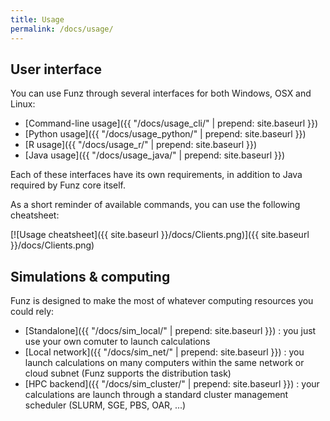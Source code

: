 ```yaml
---
title: Usage
permalink: /docs/usage/
---
```


## User interface

You can use Funz through several interfaces for both Windows, OSX and Linux:

  * [Command-line usage]({{ "/docs/usage_cli/" | prepend: site.baseurl }}) 
  * [Python usage]({{ "/docs/usage_python/" | prepend: site.baseurl }}) 
  * [R usage]({{ "/docs/usage_r/" | prepend: site.baseurl }}) 
  * [Java usage]({{ "/docs/usage_java/" | prepend: site.baseurl }})

Each of these interfaces have its own requirements, in addition to Java required by Funz core itself.

As a short reminder of available commands, you can use the following cheatsheet:

[![Usage cheatsheet]({{ site.baseurl }}/docs/Clients.png)]({{ site.baseurl }}/docs/Clients.png)


## Simulations & computing

Funz is designed to make the most of whatever computing resources you could rely:

  * [Standalone]({{ "/docs/sim_local/" | prepend: site.baseurl }}) : you just use your own comuter to launch calculations
  * [Local network]({{ "/docs/sim_net/" | prepend: site.baseurl }}) : you launch calculations on many computers within the same network or cloud subnet (Funz supports the distribution task)
  * [HPC backend]({{ "/docs/sim_cluster/" | prepend: site.baseurl }}) : your calculations are launch through a standard cluster management scheduler (SLURM, SGE, PBS, OAR, ...)
